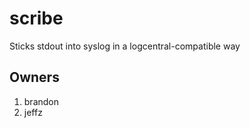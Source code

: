 # scribe

Sticks stdout into syslog in a logcentral-compatible way

Owners
------
 1. brandon
 2. jeffz
